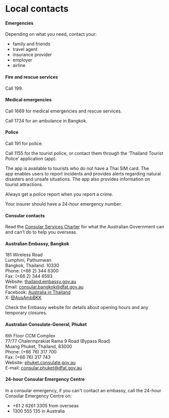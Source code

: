 # Local contacts

#### Emergencies

Depending on what you need, contact your:

* family and friends
* travel agent
* insurance provider
* employer
* airline

#### Fire and rescue services

Call 199.

#### Medical emergencies

Call 1669 for medical emergencies and rescue services.

Call 1724 for an ambulance in Bangkok.

#### Police

Call 191 for police.

Call 1155 for the tourist police, or contact them through the ‘Thailand Tourist Police’ application (app).

The app is available to tourists who do not have a Thai SIM card. The app enables users to report incidents and provides alerts regarding natural disasters and unsafe situations. The app also provides information on tourist attractions.

Always get a police report when you report a crime.

Your insurer should have a 24-hour emergency number.

#### Consular contacts

Read the [Consular Services Charter](/consular-services/consular-services-charter "Consular Services Charter") for what the Australian Government can and can't do to help you overseas.

#### Australian Embassy, Bangkok

181 Wireless Road  
Lumphini, Pathumwan  
Bangkok, Thailand. 10330  
Phone: (+66 2) 344 6300  
Fax: (+66 2) 344 6593  
Website: [thailand.embassy.gov.au](http://www.thailand.embassy.gov.au/)   
Email: [consular.bangkok@dfat.gov.au](mailto:consular.bangkok@dfat.gov.au)   
Facebook: [Australia in Thailand](https://www.facebook.com/australiainthailand)  
X: [@AusAmbBKK](https://twitter.com/AusAmbBKK)

Check the Embassy website for details about opening hours and any temporary closures.

#### Australian Consulate-General, Phuket

6th Floor CCM Complex  
77/77 Chalermprakiat Rama 9 Road (Bypass Road)  
Muang Phuket, Thailand, 83000  
Phone: (+66 76) 317 700  
Fax: (+66 76) 317 743  
Website: [phuket.consulate.gov.au](https://phuket.consulate.gov.au/)  
E-mail: [consular.phuket@dfat.gov.au](mailto:consular.phuket@dfat.gov.au)

#### 24-hour Consular Emergency Centre

In a consular emergency, if you can't contact an embassy, call the 24-hour Consular Emergency Centre on:

* +61 2 6261 3305 from overseas
* 1300 555 135 in Australia